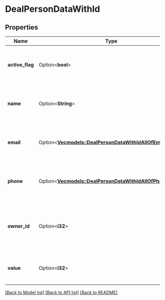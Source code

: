 # DealPersonDataWithId

## Properties

Name | Type | Description | Notes
------------ | ------------- | ------------- | -------------
**active_flag** | Option<**bool**> | Whether the associated person is active or not | [optional]
**name** | Option<**String**> | The name of the person associated with the deal | [optional]
**email** | Option<[**Vec<models::DealPersonDataWithIdAllOfEmailInner>**](dealPersonDataWithId_allOf_email_inner.md)> | The emails of the person associated with the deal | [optional]
**phone** | Option<[**Vec<models::DealPersonDataWithIdAllOfPhoneInner>**](dealPersonDataWithId_allOf_phone_inner.md)> | The phone numbers of the person associated with the deal | [optional]
**owner_id** | Option<**i32**> | The ID of the owner of the person that is associated with the deal | [optional]
**value** | Option<**i32**> | The ID of the person associated with the deal | [optional]

[[Back to Model list]](../README.md#documentation-for-models) [[Back to API list]](../README.md#documentation-for-api-endpoints) [[Back to README]](../README.md)


